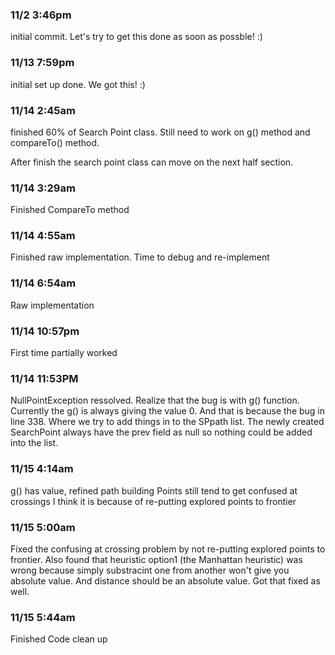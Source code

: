 ### 11/2 3:46pm
initial commit. Let's try to get this done as soon as possble! :)

### 11/13 7:59pm
initial set up done. We got this! :)

### 11/14 2:45am
finished 60% of Search Point class. Still need to work on g() method and compareTo() method.

After finish the search point class can move on the next half section.

### 11/14 3:29am
Finished CompareTo method

### 11/14 4:55am
Finished raw implementation. Time to debug and re-implement

### 11/14 6:54am
Raw implementation

### 11/14 10:57pm
First time partially worked

### 11/14 11:53PM
NullPointException ressolved. Realize that the bug is with g() function. Currently the g() is always giving the value 0. And that is because the bug in line 338. Where we try to add things in to the SPpath list. The newly created SearchPoint always have the prev field as null so nothing could be added into the list.

### 11/15 4:14am
g() has value, refined path building
Points still tend to get confused at crossings
I think it is because of re-putting explored points to frontier

### 11/15 5:00am
Fixed the confusing at crossing problem by not re-putting
explored points to frontier.
Also found that heuristic option1 (the Manhattan heuristic)
was wrong because simply substracint one from another won't
give you absolute value. And distance should be an absolute
value. 
Got that fixed as well.

### 11/15 5:44am
Finished Code clean up
